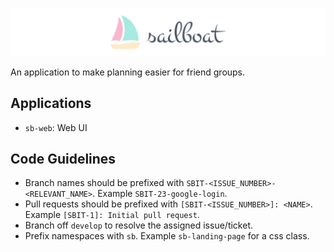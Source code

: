 <p align="center">
    <img src="sb-assets/banner.png" alt="Sailboat banner">
 </p>

An application to make planning easier for friend groups.

## Applications

- `sb-web`: Web UI

## Code Guidelines

- Branch names should be prefixed with `SBIT-<ISSUE_NUMBER>-<RELEVANT_NAME>`. Example `SBIT-23-google-login`.
- Pull requests should be prefixed with `[SBIT-<ISSUE_NUMBER>]: <NAME>`. Example `[SBIT-1]: Initial pull request`.
- Branch off `develop` to resolve the assigned issue/ticket.
- Prefix namespaces with `sb`. Example `sb-landing-page` for a css class.
